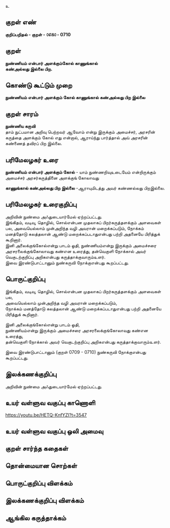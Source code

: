 உ

## குறள் எண் 

**குறிப்பறிதல் - குறள் - ௦௭௧௦ - 0710**  

## குறள் 

**நுண்ணியம் என்பார் அளக்கும்கோல் காணுங்கால்  
கண்அல்லது இல்லை பிற.**  

## கொண்டு கூட்டும் முறை

**நுண்ணியம் என்பார் அளக்கும் கோல் காணுங்கால் கண்அல்லது பிற இல்லை**  

## குறள் சாரம் 

**நுண்ணிய கருவி**  
தாம் நுட்பமான அறிவு பெற்றவர் ஆவோம் என்று இருக்கும் அமைச்சர், அரசரின் கருத்தை அளக்கும் கோல் எது என்றால், ஆராய்ந்து பார்த்தால் அவ் அரசரின் கண்ணைத் தவிரப் பிற இல்லை.  

## பரிமேலழகர் உரை

**நுண்ணியம் என்பார் அளக்கும் கோல்** - யாம் நுண்ணறிவுஉடையேம் என்றிருக்கும் அமைச்சர் அரசர்கருத்தினை அளக்குங் கோலாவது  

**காணுங்கால் கண்அல்லது பிற இல்லை** -ஆராயுமிடத்து அவர் கண்ணல்லது பிறஇல்லை. 

## பரிமேலழகர் உரைகுறிப்பு   

அறிவின் நுண்மை அஃதுடையார்மேல் ஏற்றப்பட்டது.  
இங்கிதம், வடிவு, தொழில், சொல்என்பன முதலாகப் பிறர்கருத்தளக்கும் அளவைகள் பல, அவையெல்லாம் முன்அறிந்த வழி அவரான் மறைக்கப்படும், நோக்கம் மனத்தோடு கலத்தலான் ஆண்டு மறைக்கப்படாதுஎன்பது பற்றி அதனையே பிரித்துக் கூறினார்.  
இனி அலைக்குங்கோல்என்று பாடம் ஓதி, நுண்ணியம்என்று இருக்கும் அமைச்சரை அரசரலைக்குங்கோலாவது கண்என உரைத்து, தன்வெகுளி நோக்கால் அவர் வெகுடற்குறிப்பு அறிகஎன்பது கருத்தாக்குவாரும்உளர்.  
இவை இரண்டுபாட்டானும் நுண்கருவி நோக்குஎன்பது கூறப்பட்டது.    

## பொருட்குறிப்பு 

இங்கிதம், வடிவு, தொழில், சொல்என்பன முதலாகப் பிறர்கருத்தளக்கும் அளவைகள் பல,  
அவையெல்லாம் முன்அறிந்த வழி அவரான் மறைக்கப்படும்,  
நோக்கம் மனத்தோடு கலத்தலான் ஆண்டு மறைக்கப்படாதுஎன்பது பற்றி அதனையே பிரித்துக் கூறினார்.   

இனி அலைக்குங்கோல்என்று பாடம் ஓதி,  
நுண்ணியம்என்று இருக்கும் அமைச்சரை அரசரலைக்குங்கோலாவது கண்என உரைத்து,  
தன்வெகுளி நோக்கால் அவர் வெகுடற்குறிப்பு அறிகஎன்பது கருத்தாக்குவாரும்உளர்.    

இவை இரண்டுபாட்டானும் (குறள் 0709 - 0710) நுண்கருவி நோக்குஎன்பது கூறப்பட்டது.     

## இலக்கணக்குறிப்பு  

அறிவின் நுண்மை அஃதுடையார்மேல் ஏற்றப்பட்டது.   

## உயர் வள்ளுவ வகுப்பு காணொளி

https://youtu.be/HETQ-KnfYZI?t=3547 

## உயர் வள்ளுவ வகுப்பு ஒலி அமைவு 

 
## குறள் சார்ந்த கதைகள் 


## தொன்மையான சொற்கள்


## பொருட்குறிப்பு விளக்கம்


## இலக்கணக்குறிப்பு விளக்கம்


## ஆங்கில கருத்தாக்கம் 


